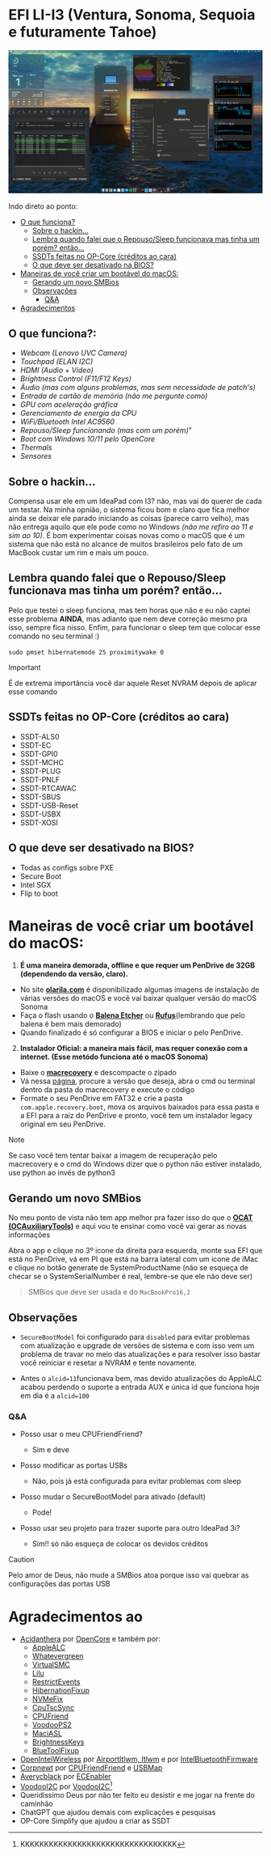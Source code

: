 # EFI LI-I3 (Ventura, Sonoma, Sequoia e futuramente Tahoe) 

![only banner](/Images/Banner.png)

Indo direto ao ponto:
- [O que funciona?](https://github.com/Ats0c-0-0/Lenovo_Ideapad_3i-15IML05-Hackintosh-EFI#o-que-funciona)
  - [Sobre o hackin...](https://github.com/Ats0c-0-0/Lenovo_Ideapad_3i-15IML05-Hackintosh-EFI?tab=readme-ov-file#sobre-o-hackin)
  - [Lembra quando falei que o Repouso/Sleep funcionava mas tinha um porém? então...](https://github.com/Ats0c-0-0/Lenovo_Ideapad_3i-15IML05-Hackintosh-EFI#lembra-quando-falei-que-o-repousosleep-funcionava-mas-tinha-um-por%C3%A9m-ent%C3%A3o)
  - [SSDTs feitas no OP-Core (créditos ao cara)](https://github.com/Ats0c-0-0/Lenovo_Ideapad_3i-15IML05-Hackintosh-EFI?tab=readme-ov-file#ssdts-feitas-no-op-core-cr%C3%A9ditos-ao-cara)
  - [O que deve ser desativado na BIOS?](https://github.com/Ats0c-0-0/Lenovo_Ideapad_3i-15IML05-Hackintosh-EFI?tab=readme-ov-file#o-que-deve-ser-desativado-na-bios)
- [Maneiras de você criar um bootável do macOS:](https://github.com/Ats0c-0-0/Lenovo_Ideapad_3i-15IML05-Hackintosh-EFI?tab=readme-ov-file#maneiras-de-voc%C3%AA-criar-um-boot%C3%A1vel-do-macos)
  - [Gerando um novo SMBios](https://github.com/Ats0c-0-0/Lenovo_Ideapad_3i-15IML05-Hackintosh-EFI?tab=readme-ov-file#gerando-um-novo-smbios)
  - [Observações](https://github.com/Ats0c-0-0/Lenovo_Ideapad_3i-15IML05-Hackintosh-EFI?tab=readme-ov-file#observa%C3%A7%C3%B5es)
    - [Q&A](https://github.com/Ats0c-0-0/Lenovo_Ideapad_3i-15IML05-Hackintosh-EFI?tab=readme-ov-file#qa)
- [Agradecimentos](https://github.com/Ats0c-0-0/Lenovo_Ideapad_3i-15IML05-Hackintosh-EFI?tab=readme-ov-file#agradecimentos-aos)

## O que funciona?:

- *Webcam (Lenovo UVC Camera)*
- *Touchpad (ELAN I2C)*
- *HDMI (Audio + Video)*
- *Brightness Control (F11/F12 Keys)*
- *Áudio (mas com alguns problemas, mas sem necessidade de patch's)* 
- *Entrada de cartão de memória (não me pergunte como)*
- *GPU com aceleração gráfica*
- *Gerenciamento de energia da CPU*
- *WiFi/Bluetooth Intel AC9560*
- *Repouso/Sleep funcionando (mas com um porém)*"
- *Boot com Windows 10/11 pelo OpenCore*
- *Thermals*
- *Sensores*
 
## Sobre o hackin...
Compensa usar ele em um IdeaPad com I3? não, mas vai do querer de cada um testar. Na minha opnião, o sistema ficou bom e claro que fica melhor ainda se deixar ele parado iniciando as coisas (parece carro velho), mas não entrega aquilo que ele pode como no Windows _(não me refiro ao 11 e sim ao 10)_.
É bom experimentar coisas novas como o macOS que é um sistema que não está no alcance de muitos brasileiros pelo fato de um MacBook custar um rim e mais um pouco.

## Lembra quando falei que o Repouso/Sleep funcionava mas tinha um porém? então...
Pelo que testei o sleep funciona, mas tem horas que não e eu não captei esse problema **AINDA**, mas adianto que nem deve correção mesmo pra isso, sempre fica nisso.
Enfim, para funcionar o sleep tem que colocar esse comando no seu terminal :)

`sudo pmset hibernatemode 25 proximitywake 0`

> [!IMPORTANT]
> É de extrema importãncia você dar aquele Reset NVRAM depois de aplicar esse comando

## SSDTs feitas no OP-Core (créditos ao cara)
- SSDT-ALS0
- SSDT-EC
- SSDT-GPI0
- SSDT-MCHC
- SSDT-PLUG
- SSDT-PNLF
- SSDT-RTCAWAC
- SSDT-SBUS
- SSDT-USB-Reset
- SSDT-USBX
- SSDT-XOSI

## O que deve ser desativado na BIOS?
- Todas as configs sobre PXE
- Secure Boot
- Intel SGX
- Flip to boot

# Maneiras de você criar um bootável do macOS:
1. **É uma maneira demorada, offline e que requer um PenDrive de 32GB (dependendo da versão, claro).**
- No site **[olarila.com](https://www.olarila.com/topic/6278-olarila-vanilla-images-macos-installer/)** é disponibilizado algumas imagens de instalação de várias versões do macOS e você vai baixar qualquer versão do macOS Sonoma
- Faça o flash usando o **[Balena Etcher](https://etcher.balena.io)** ou **[Rufus](https://rufus.ie/pt_BR/)**(lembrando que pelo balena é bem mais demorado)
- Quando finalizado é só configurar a BIOS e iniciar o pelo PenDrive.
  
2. **Instalador Oficial: a maneira mais fácil, mas requer conexão com a internet. (Esse metódo funciona até o macOS Sonoma)**
- Baixe o **[macrecovery](https://github.com/luchina-gabriel/macrecovery)** e descompacte o zipado
- Vá nessa [página](https://dortania.github.io/OpenCore-Install-Guide/installer-guide/mac-install-recovery.html#:~:text=Instructions%20for%20running%20are%20quite%20simple%2C%20choose%20from%20one%20of%20the%20below%20commands%20depending%20on%20which%20OS%20you%20want%20to%20download%3A), procure a versão que deseja, abra o cmd ou terminal dentro da pasta do macrecovery e execute o código
- Formate o seu PenDrive em FAT32 e crie a pasta `com.apple.recovery.boot`, mova os arquivos baixados para essa pasta e a EFI para a raiz do PenDrive e pronto, você tem um instalador legacy original em seu PenDrive.

>[!NOTE]
> Se caso você tem tentar baixar a imagem de recuperação pelo macrecovery e o cmd do Windows dizer que o python não estiver instalado, use python ao invés de python3
  
## Gerando um novo SMBios
No meu ponto de vista não tem app melhor pra fazer isso do que o **[OCAT (OCAuxiliaryTools)](https://github.com/ic005k/OCAuxiliaryTools/releases)** e aqui vou te ensinar como você vai gerar as novas informações

Abra o app e clique no 3º icone da direita para esquerda, monte sua EFI que está no PenDrive, vá em PI que está na barra lateral com um icone de iMac e clique no botão generate de SystemProductName (não se esqueça de checar se o SystemSerialNumber é real, lembre-se que ele não deve ser)
> SMBios que deve ser usada e do `MacBookPro16,2`

## Observações
- `SecureBootModel` foi configurado para `disabled` para evitar problemas com atualização e upgrade de versões de sistema e com isso vem um problema de travar no meio das atualizações e para resolver isso bastar você reiniciar e resetar a NVRAM e tente novamente.

- Antes o `alcid=11`funcionava bem, mas devido atualizações do AppleALC acabou perdendo o suporte a entrada AUX e única id que funciona hoje em dia é a `alcid=100`

### Q&A
- Posso usar o meu CPUFriendFriend?
  - Sim e deve

- Posso modificar as portas USBs
  - Não, pois já está configurada para evitar problemas com sleep

- Posso mudar o SecureBootModel para ativado (default)
  - Pode!

- Posso usar seu projeto para trazer suporte para outro IdeaPad 3i?
  - Sim!! só não esqueça de colocar os devidos créditos

>[!CAUTION]
> Pelo amor de Deus, não mude a SMBios atoa porque isso vai quebrar as configurações das portas USB

# Agradecimentos ao
- [Acidanthera](https://github.com/acidanthera) por [OpenCore](https://github.com/acidanthera#:~:text=of%2047%20repositories-,OpenCorePkg,-Public) e também por:
  - [AppleALC](https://github.com/acidanthera/AppleALC)
  - [Whatevergreen](https://github.com/acidanthera/WhateverGreen)
  - [VirtualSMC](https://github.com/acidanthera/VirtualSMC)
  - [Lilu](https://github.com/acidanthera/Lilu)
  - [RestrictEvents](https://github.com/acidanthera/RestrictEvents)
  - [HibernationFixup](https://github.com/acidanthera/HibernationFixup)
  - [NVMeFix](https://github.com/acidanthera/NVMeFix)
  - [CpuTscSync](https://github.com/acidanthera/CpuTscSync)
  - [CPUFriend](https://github.com/acidanthera/CPUFriend)
  - [VoodooPS2](https://github.com/acidanthera/VoodooPS2)
  - [MaciASL](https://github.com/acidanthera/MaciASL)
  - [BrightnessKeys](https://github.com/acidanthera/BrightnessKeys)
  - [BlueToolFixup](https://github.com/acidanthera/BrcmPatchRAM)
- [OpenIntelWireless](https://github.com/OpenIntelWireless) por [AirportItlwm, Itlwm](https://github.com/OpenIntelWireless/itlwm) e por [IntelBluetoothFirmware](https://github.com/OpenIntelWireless/IntelBluetoothFirmware)
- [Corpnewt](https://github.com/corpnewt) por [CPUFriendFriend](https://github.com/corpnewt/CPUFriendFriend) e [USBMap](https://github.com/corpnewt/USBMap)
- [Averycblack](https://github.com/averycblack) por [ECEnabler](https://github.com/averycblack/ECEnabler)
- [VoodooI2C](https://github.com/VoodooI2C) por [VoodooI2C](https://github.com/VoodooI2C/VoodooI2C)[^1] 
- Queridissimo Deus por não ter feito eu desistir e me jogar na frente do caminhão
- ChatGPT que ajudou demais com explicações e pesquisas
- OP-Core Simplify que ajudou a criar as SSDT

[^1]: KKKKKKKKKKKKKKKKKKKKKKKKKKKKKKKKK
